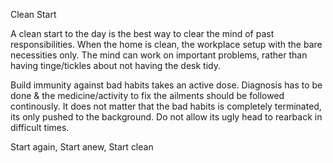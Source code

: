 Clean Start

A clean start to the day is the best way to clear the mind of past responsibilities. When the home is clean, the workplace setup with the bare necessities only. The mind can work on important problems, rather than having tinge/tickles about not having the desk tidy.

Build immunity against bad habits takes an active dose. Diagnosis has to be done & the medicine/activity to fix the ailments should be followed continously. It does not matter that the bad habits is completely terminated, its only pushed to the background. Do not allow its ugly head to rearback in difficult times.

Start again, Start anew, Start clean